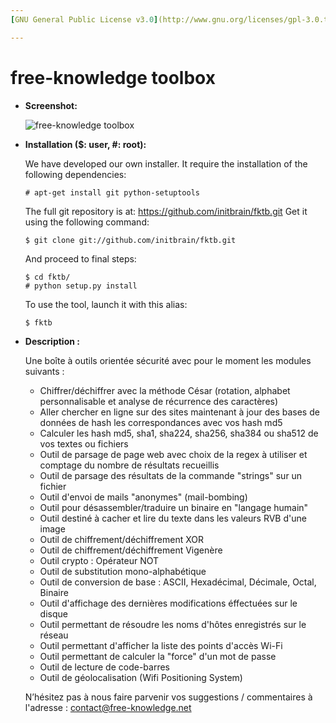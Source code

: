 ```yaml
---
[GNU General Public License v3.0](http://www.gnu.org/licenses/gpl-3.0.txt)

---
```


free-knowledge toolbox
=================

*   **Screenshot:**

    ![free-knowledge toolbox](https://raw.github.com/initbrain/fktb/master/fktb/images/screenshot.png)


*   **Installation ($: user, #: root):**

    We have developed our own installer.
    It require the installation of the following dependencies:

        # apt-get install git python-setuptools

    The full git repository is at: <https://github.com/initbrain/fktb.git>
    Get it using the following command:

        $ git clone git://github.com/initbrain/fktb.git

    And proceed to final steps:

        $ cd fktb/
        # python setup.py install

    To use the tool, launch it with this alias:

        $ fktb


*   **Description :**

    Une boîte à outils orientée sécurité avec pour le moment les modules suivants :

    *   Chiffrer/déchiffrer avec la méthode César (rotation, alphabet personnalisable et analyse de récurrence des caractères)
    *   Aller chercher en ligne sur des sites maintenant à jour des bases de données de hash les correspondances avec vos hash md5
    *   Calculer les hash md5, sha1, sha224, sha256, sha384 ou sha512 de vos textes ou fichiers
    *   Outil de parsage de page web avec choix de la regex à utiliser et comptage du nombre de résultats recueillis
    *   Outil de parsage des résultats de la commande "strings" sur un fichier
    *   Outil d'envoi de mails "anonymes" (mail-bombing)
    *   Outil pour désassembler/traduire un binaire en "langage humain"
    *   Outil destiné à cacher et lire du texte dans les valeurs RVB d'une image
    *   Outil de chiffrement/déchiffrement XOR
    *   Outil de chiffrement/déchiffrement Vigenère
    *   Outil crypto : Opérateur NOT
    *   Outil de substitution mono-alphabétique
    *   Outil de conversion de base : ASCII, Hexadécimal, Décimale, Octal, Binaire
    *   Outil d'affichage des dernières modifications éffectuées sur le disque
    *   Outil permettant de résoudre les noms d'hôtes enregistrés sur le réseau
    *   Outil permettant d'afficher la liste des points d'accès Wi-Fi
    *   Outil permettant de calculer la "force" d'un mot de passe
    *   Outil de lecture de code-barres
    *   Outil de géolocalisation (Wifi Positioning System)

    N’hésitez pas à nous faire parvenir vos suggestions / commentaires à l'adresse : <contact@free-knowledge.net>